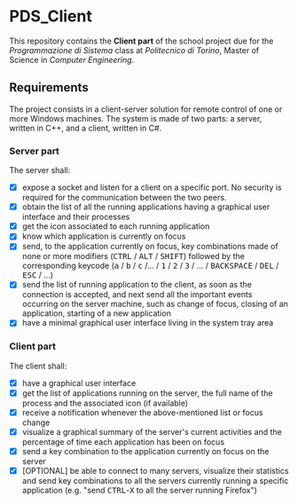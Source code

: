 # PDS_Client
This repository contains the __Client part__ of the school project due for the _Programmazione di Sistema_ class at _Politecnico di Torino_, Master of Science in _Computer Engineering_.

## Requirements
The project consists in a client-server solution for remote control of one or more Windows machines.
The system is made of two parts: a server, written in C++, and a client, written in C#.

### Server part
The server shall:
- [x] expose a socket and listen for a client on a specific port. No security is required for the communication between the two peers.
- [x] obtain the list of all the running applications having a graphical user interface and their processes
- [x] get the icon associated to each running application
- [x] know which application is currently on focus
- [x] send, to the application currently on focus, key combinations made of none or more modifiers (<kbd>CTRL</kbd> / <kbd>ALT</kbd> / <kbd>SHIFT</kbd>) followed by the corresponding keycode (<kbd>a</kbd> / <kbd>b</kbd> / <kbd>c</kbd> /... / <kbd>1</kbd> / <kbd>2</kbd> / <kbd>3</kbd> / ... / <kbd>BACKSPACE</kbd> / <kbd>DEL</kbd> / <kbd>ESC</kbd> / ...)
- [x] send the list of running application to the client, as soon as the connection is accepted, and next send all the important events occurring on the server machine, such as change of focus, closing of an application, starting of a new application
- [x] have a minimal graphical user interface living in the system tray area

### Client part
The client shall:
- [x] have a graphical user interface
- [x] get the list of applications running on the server, the full name of the process and the associated icon (if available)
- [x] receive a notification whenever the above-mentioned list or focus change
- [x] visualize a graphical summary of the server's current activities and the percentage of time each application has been on focus
- [x] send a key combination to the application currently on focus on the server
- [x] [OPTIONAL] be able to connect to many servers, visualize their statistics and send key combinations to all the servers currently running a specific application (e.g. "send <kbd>CTRL</kbd>-<kbd>X</kbd> to all the server running Firefox")
